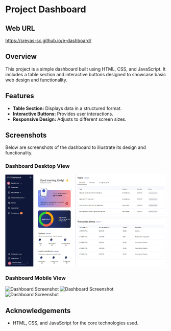 # Project Dashboard

## Web URL
https://sreyas-sc.github.io/e-dashboard/

## Overview

This project is a simple dashboard built using HTML, CSS, and JavaScript. It includes a table section and interactive buttons designed to showcase basic web design and functionality.

## Features

- **Table Section:** Displays data in a structured format.
- **Interactive Buttons:** Provides user interactions.
- **Responsive Design:** Adjusts to different screen sizes.

## Screenshots

Below are screenshots of the dashboard to illustrate its design and functionality.

### Dashboard Desktop View

![Dashboard Screenshot](Desktop.png)


### Dashboard Mobile View

![Dashboard Screenshot](Phone1.png)
![Dashboard Screenshot](Phone2.png)
![Dashboard Screenshot](Phone3.png)

## Acknowledgements

- HTML, CSS, and JavaScript for the core technologies used.

